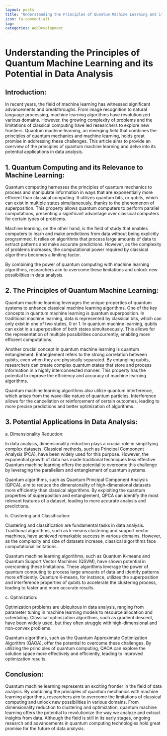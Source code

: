 ```yaml
---
layout: posts
title: "Understanding the Principles of Quantum Machine Learning and its Potential in Data Analysis"
icon: fa-comment-alt
tag:      
categories: WebDevelopment
---
```



# Understanding the Principles of Quantum Machine Learning and its Potential in Data Analysis

## Introduction:

In recent years, the field of machine learning has witnessed significant advancements and breakthroughs. From image recognition to natural language processing, machine learning algorithms have revolutionized various domains. However, the growing complexity of problems and the limitations of classical computing have led researchers to explore new frontiers. Quantum machine learning, an emerging field that combines the principles of quantum mechanics and machine learning, holds great promise in addressing these challenges. This article aims to provide an overview of the principles of quantum machine learning and delve into its potential applications in data analysis.

## 1. Quantum Computing and its Relevance to Machine Learning:

Quantum computing harnesses the principles of quantum mechanics to process and manipulate information in ways that are exponentially more efficient than classical computing. It utilizes quantum bits, or qubits, which can exist in multiple states simultaneously, thanks to the phenomenon of superposition. This property allows quantum computers to perform parallel computations, presenting a significant advantage over classical computers for certain types of problems.

Machine learning, on the other hand, is the field of study that enables computers to learn and make predictions from data without being explicitly programmed. It relies on algorithms that process large amounts of data to extract patterns and make accurate predictions. However, as the complexity of problems increases, the computational power required by classical algorithms becomes a limiting factor.

By combining the power of quantum computing with machine learning algorithms, researchers aim to overcome these limitations and unlock new possibilities in data analysis.

## 2. The Principles of Quantum Machine Learning:

Quantum machine learning leverages the unique properties of quantum systems to enhance classical machine learning algorithms. One of the key concepts in quantum machine learning is quantum superposition. In traditional machine learning, data is represented by classical bits, which can only exist in one of two states, 0 or 1. In quantum machine learning, qubits can exist in a superposition of both states simultaneously. This allows for the representation of multiple possibilities concurrently, enabling more efficient computations.

Another crucial concept in quantum machine learning is quantum entanglement. Entanglement refers to the strong correlation between qubits, even when they are physically separated. By entangling qubits, researchers can create complex quantum states that store and process information in a highly interconnected manner. This property has the potential to improve the efficiency and accuracy of machine learning algorithms.

Quantum machine learning algorithms also utilize quantum interference, which arises from the wave-like nature of quantum particles. Interference allows for the cancellation or reinforcement of certain outcomes, leading to more precise predictions and better optimization of algorithms.

## 3. Potential Applications in Data Analysis:

a. Dimensionality Reduction:

In data analysis, dimensionality reduction plays a crucial role in simplifying complex datasets. Classical methods, such as Principal Component Analysis (PCA), have been widely used for this purpose. However, the exponential growth of data has made traditional techniques less effective. Quantum machine learning offers the potential to overcome this challenge by leveraging the parallelism and entanglement of quantum systems.

Quantum algorithms, such as Quantum Principal Component Analysis (QPCA), aim to reduce the dimensionality of high-dimensional datasets more efficiently than classical algorithms. By exploiting the quantum properties of superposition and entanglement, QPCA can identify the most relevant features of a dataset, leading to more accurate analysis and predictions.

b. Clustering and Classification:

Clustering and classification are fundamental tasks in data analysis. Traditional algorithms, such as k-means clustering and support vector machines, have achieved remarkable success in various domains. However, as the complexity and size of datasets increase, classical algorithms face computational limitations.

Quantum machine learning algorithms, such as Quantum K-means and Quantum Support Vector Machines (QSVM), have shown potential in overcoming these limitations. These algorithms leverage the power of quantum computing to process large amounts of data and identify patterns more efficiently. Quantum K-means, for instance, utilizes the superposition and interference properties of qubits to accelerate the clustering process, leading to faster and more accurate results.

c. Optimization:

Optimization problems are ubiquitous in data analysis, ranging from parameter tuning in machine learning models to resource allocation and scheduling. Classical optimization algorithms, such as gradient descent, have been widely used, but they often struggle with high-dimensional and non-convex problems.

Quantum algorithms, such as the Quantum Approximate Optimization Algorithm (QAOA), offer the potential to overcome these challenges. By utilizing the principles of quantum computing, QAOA can explore the solution space more effectively and efficiently, leading to improved optimization results.

## Conclusion:

Quantum machine learning represents an exciting frontier in the field of data analysis. By combining the principles of quantum mechanics with machine learning algorithms, researchers aim to overcome the limitations of classical computing and unlock new possibilities in various domains. From dimensionality reduction to clustering and optimization, quantum machine learning offers the potential to revolutionize the way we analyze and extract insights from data. Although the field is still in its early stages, ongoing research and advancements in quantum computing technologies hold great promise for the future of data analysis.